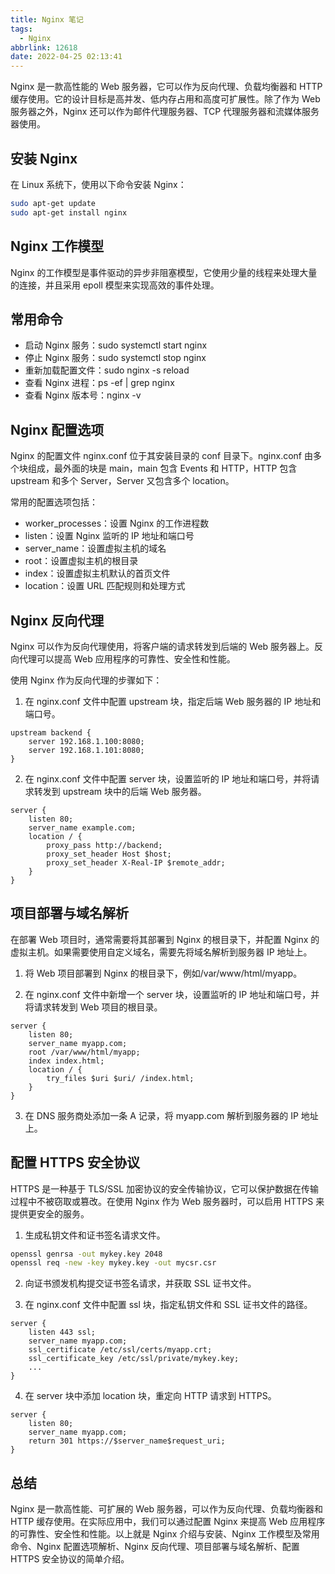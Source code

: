 ```yaml
---
title: Nginx 笔记
tags:
  - Nginx
abbrlink: 12618
date: 2022-04-25 02:13:41
---
```


Nginx 是一款高性能的 Web 服务器，它可以作为反向代理、负载均衡器和 HTTP 缓存使用。它的设计目标是高并发、低内存占用和高度可扩展性。除了作为 Web 服务器之外，Nginx 还可以作为邮件代理服务器、TCP 代理服务器和流媒体服务器使用。

## 安装 Nginx

在 Linux 系统下，使用以下命令安装 Nginx：

```bash
sudo apt-get update
sudo apt-get install nginx
```

## Nginx 工作模型

Nginx 的工作模型是事件驱动的异步非阻塞模型，它使用少量的线程来处理大量的连接，并且采用 epoll 模型来实现高效的事件处理。

## 常用命令

- 启动 Nginx 服务：sudo systemctl start nginx
- 停止 Nginx 服务：sudo systemctl stop nginx
- 重新加载配置文件：sudo nginx -s reload
- 查看 Nginx 进程：ps -ef | grep nginx
- 查看 Nginx 版本号：nginx -v

## Nginx 配置选项

Nginx 的配置文件 nginx.conf 位于其安装目录的 conf 目录下。nginx.conf 由多个块组成，最外面的块是 main，main 包含 Events 和 HTTP，HTTP 包含 upstream 和多个 Server，Server 又包含多个 location。

常用的配置选项包括：

- worker_processes：设置 Nginx 的工作进程数
- listen：设置 Nginx 监听的 IP 地址和端口号
- server_name：设置虚拟主机的域名
- root：设置虚拟主机的根目录
- index：设置虚拟主机默认的首页文件
- location：设置 URL 匹配规则和处理方式

## Nginx 反向代理

Nginx 可以作为反向代理使用，将客户端的请求转发到后端的 Web 服务器上。反向代理可以提高 Web 应用程序的可靠性、安全性和性能。

使用 Nginx 作为反向代理的步骤如下：

1. 在 nginx.conf 文件中配置 upstream 块，指定后端 Web 服务器的 IP 地址和端口号。

```nginx
upstream backend {
    server 192.168.1.100:8080;
    server 192.168.1.101:8080;
}
```

2. 在 nginx.conf 文件中配置 server 块，设置监听的 IP 地址和端口号，并将请求转发到 upstream 块中的后端 Web 服务器。

```nginx
server {
    listen 80;
    server_name example.com;
    location / {
        proxy_pass http://backend;
        proxy_set_header Host $host;
        proxy_set_header X-Real-IP $remote_addr;
    }
}
```

## 项目部署与域名解析

在部署 Web 项目时，通常需要将其部署到 Nginx 的根目录下，并配置 Nginx 的虚拟主机。如果需要使用自定义域名，需要先将域名解析到服务器 IP 地址上。

1. 将 Web 项目部署到 Nginx 的根目录下，例如/var/www/html/myapp。

2. 在 nginx.conf 文件中新增一个 server 块，设置监听的 IP 地址和端口号，并将请求转发到 Web 项目的根目录。

```nginx
server {
    listen 80;
    server_name myapp.com;
    root /var/www/html/myapp;
    index index.html;
    location / {
        try_files $uri $uri/ /index.html;
    }
}
```

3. 在 DNS 服务商处添加一条 A 记录，将 myapp.com 解析到服务器的 IP 地址上。

## 配置 HTTPS 安全协议

HTTPS 是一种基于 TLS/SSL 加密协议的安全传输协议，它可以保护数据在传输过程中不被窃取或篡改。在使用 Nginx 作为 Web 服务器时，可以启用 HTTPS 来提供更安全的服务。

1. 生成私钥文件和证书签名请求文件。

```bash
openssl genrsa -out mykey.key 2048
openssl req -new -key mykey.key -out mycsr.csr
```

2. 向证书颁发机构提交证书签名请求，并获取 SSL 证书文件。

3. 在 nginx.conf 文件中配置 ssl 块，指定私钥文件和 SSL 证书文件的路径。

```nginx
server {
    listen 443 ssl;
    server_name myapp.com;
    ssl_certificate /etc/ssl/certs/myapp.crt;
    ssl_certificate_key /etc/ssl/private/mykey.key;
    ...
}
```

4. 在 server 块中添加 location 块，重定向 HTTP 请求到 HTTPS。

```nginx
server {
    listen 80;
    server_name myapp.com;
    return 301 https://$server_name$request_uri;
}
```

## 总结

Nginx 是一款高性能、可扩展的 Web 服务器，可以作为反向代理、负载均衡器和 HTTP 缓存使用。在实际应用中，我们可以通过配置 Nginx 来提高 Web 应用程序的可靠性、安全性和性能。以上就是 Nginx 介绍与安装、Nginx 工作模型及常用命令、Nginx 配置选项解析、Nginx 反向代理、项目部署与域名解析、配置 HTTPS 安全协议的简单介绍。
